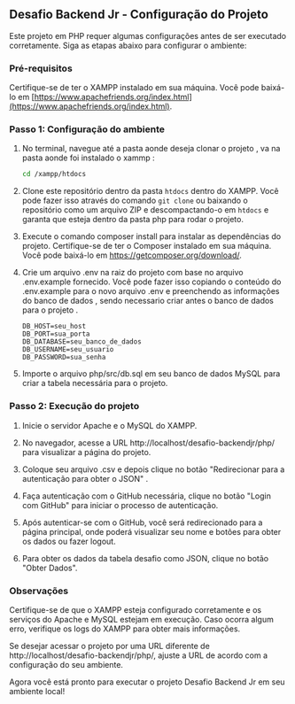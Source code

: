## Desafio Backend Jr - Configuração do Projeto

Este projeto em PHP requer algumas configurações antes de ser executado corretamente. Siga as etapas abaixo para configurar o ambiente:

### Pré-requisitos

Certifique-se de ter o XAMPP instalado em sua máquina. Você pode baixá-lo em [https://www.apachefriends.org/index.html](https://www.apachefriends.org/index.html).

### Passo 1: Configuração do ambiente

1. No terminal, navegue até a pasta aonde deseja clonar o projeto , va na pasta aonde foi instalado o xammp :

   ```bash
   cd /xampp/htdocs
   ```

2. Clone este repositório dentro da pasta `htdocs` dentro do XAMPP. Você pode fazer isso através do comando `git clone` ou baixando o repositório como um arquivo ZIP e descompactando-o em `htdocs` e garanta que esteja dentro da pasta php para rodar o projeto.

3. Execute o comando composer install para instalar as dependências do projeto. Certifique-se de ter o Composer instalado em sua máquina. Você pode baixá-lo em https://getcomposer.org/download/.

4. Crie um arquivo .env na raiz do projeto com base no arquivo .env.example fornecido. Você pode fazer isso copiando o conteúdo do .env.example para o novo arquivo .env e preenchendo as informações do banco de dados , sendo necessario criar antes o banco de dados para o projeto .

   ```env
   DB_HOST=seu_host
   DB_PORT=sua_porta
   DB_DATABASE=seu_banco_de_dados
   DB_USERNAME=seu_usuario
   DB_PASSWORD=sua_senha
   ```

5. Importe o arquivo php/src/db.sql em seu banco de dados MySQL para criar a tabela necessária para o projeto.

### Passo 2: Execução do projeto

1. Inicie o servidor Apache e o MySQL do XAMPP.

2. No navegador, acesse a URL http://localhost/desafio-backendjr/php/ para visualizar a página do projeto.

3. Coloque seu arquivo .csv e depois clique no botão "Redirecionar para a autenticação para obter o JSON" .

4. Faça autenticação com o GitHub necessária, clique no botão "Login com GitHub" para iniciar o processo de autenticação.

5. Após autenticar-se com o GitHub, você será redirecionado para a página principal, onde poderá visualizar seu nome e botões para obter os dados ou fazer logout.

6. Para obter os dados da tabela desafio como JSON, clique no botão "Obter Dados".

### Observações

Certifique-se de que o XAMPP esteja configurado corretamente e os serviços do Apache e MySQL estejam em execução. Caso ocorra algum erro, verifique os logs do XAMPP para obter mais informações.

Se desejar acessar o projeto por uma URL diferente de http://localhost/desafio-backendjr/php/, ajuste a URL de acordo com a configuração do seu ambiente.

Agora você está pronto para executar o projeto Desafio Backend Jr em seu ambiente local!
